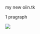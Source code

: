 <tile>my new oiin.tk</title>
<p>1 pragraph</p>
<img src="https://cdn.kastatic.org/ka-perseus-images/5ab13a5e08c9ff0d7d83149161bc990518878193.png"/>
